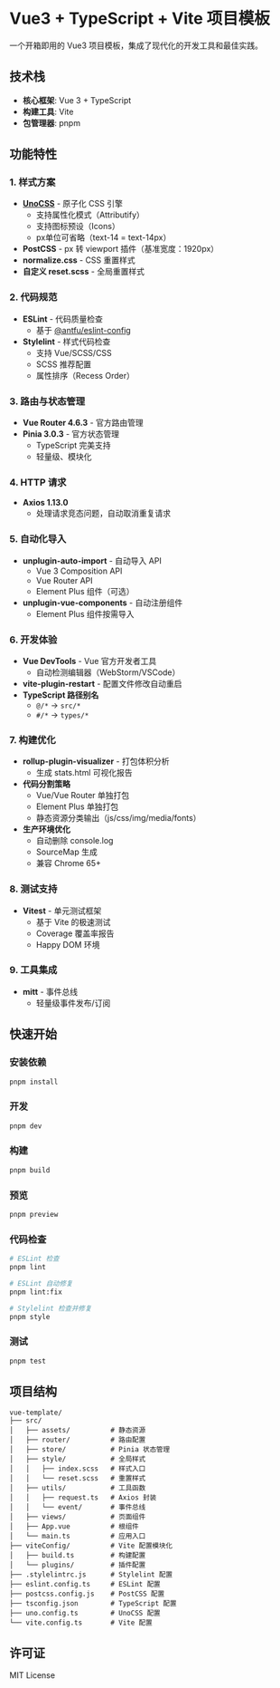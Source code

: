 # Vue3 + TypeScript + Vite 项目模板

一个开箱即用的 Vue3 项目模板，集成了现代化的开发工具和最佳实践。

## 技术栈

- **核心框架**: Vue 3 + TypeScript
- **构建工具**: Vite
- **包管理器**: pnpm

## 功能特性

### 1. 样式方案

- **[UnoCSS](https://github.com/unocss/unocss)** - 原子化 CSS 引擎
  - 支持属性化模式（Attributify）
  - 支持图标预设（Icons）
  - px单位可省略（text-14 = text-14px）
- **PostCSS** - px 转 viewport 插件（基准宽度：1920px）
- **normalize.css** - CSS 重置样式
- **自定义 reset.scss** - 全局重置样式

### 2. 代码规范

- **ESLint** - 代码质量检查
  - 基于 [@antfu/eslint-config](https://github.com/antfu/eslint-config)
- **Stylelint** - 样式代码检查
  - 支持 Vue/SCSS/CSS
  - SCSS 推荐配置
  - 属性排序（Recess Order）

### 3. 路由与状态管理

- **Vue Router 4.6.3** - 官方路由管理
- **Pinia 3.0.3** - 官方状态管理
  - TypeScript 完美支持
  - 轻量级、模块化

### 4. HTTP 请求

- **Axios 1.13.0**
  - 处理请求竞态问题，自动取消重复请求

### 5. 自动化导入

- **unplugin-auto-import** - 自动导入 API
  - Vue 3 Composition API
  - Vue Router API
  - Element Plus 组件（可选）
- **unplugin-vue-components** - 自动注册组件
  - Element Plus 组件按需导入

### 6. 开发体验

- **Vue DevTools** - Vue 官方开发者工具
  - 自动检测编辑器（WebStorm/VSCode）
- **vite-plugin-restart** - 配置文件修改自动重启
- **TypeScript 路径别名**
  - `@/*` → `src/*`
  - `#/*` → `types/*`

### 7. 构建优化

- **rollup-plugin-visualizer** - 打包体积分析
  - 生成 stats.html 可视化报告
- **代码分割策略**
  - Vue/Vue Router 单独打包
  - Element Plus 单独打包
  - 静态资源分类输出（js/css/img/media/fonts）
- **生产环境优化**
  - 自动删除 console.log
  - SourceMap 生成
  - 兼容 Chrome 65+

### 8. 测试支持

- **Vitest** - 单元测试框架
  - 基于 Vite 的极速测试
  - Coverage 覆盖率报告
  - Happy DOM 环境

### 9. 工具集成

- **mitt** - 事件总线
  - 轻量级事件发布/订阅

## 快速开始

### 安装依赖

```bash
pnpm install
```

### 开发

```bash
pnpm dev
```

### 构建

```bash
pnpm build
```

### 预览

```bash
pnpm preview
```

### 代码检查

```bash
# ESLint 检查
pnpm lint

# ESLint 自动修复
pnpm lint:fix

# Stylelint 检查并修复
pnpm style
```

### 测试

```bash
pnpm test
```

## 项目结构

```
vue-template/
├── src/
│   ├── assets/          # 静态资源
│   ├── router/          # 路由配置
│   ├── store/           # Pinia 状态管理
│   ├── style/           # 全局样式
│   │   ├── index.scss   # 样式入口
│   │   └── reset.scss   # 重置样式
│   ├── utils/           # 工具函数
│   │   ├── request.ts   # Axios 封装
│   │   └── event/       # 事件总线
│   ├── views/           # 页面组件
│   ├── App.vue          # 根组件
│   └── main.ts          # 应用入口
├── viteConfig/          # Vite 配置模块化
│   ├── build.ts         # 构建配置
│   └── plugins/         # 插件配置
├── .stylelintrc.js      # Stylelint 配置
├── eslint.config.ts     # ESLint 配置
├── postcss.config.js    # PostCSS 配置
├── tsconfig.json        # TypeScript 配置
├── uno.config.ts        # UnoCSS 配置
└── vite.config.ts       # Vite 配置
```

## 许可证

MIT License
